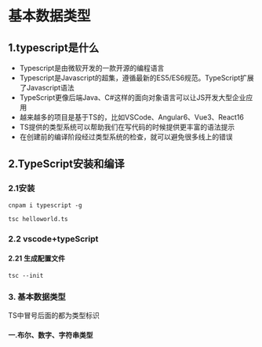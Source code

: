 # 基本数据类型

## 1.typescript是什么

+ Typescript是由微软开发的一款开源的编程语言
+ Typescript是Javascript的超集，遵循最新的ES5/ES6规范。TypeScript扩展了Javascript语法
+ TypeScript更像后端Java、C#这样的面向对象语言可以让JS开发大型企业应用
+ 越来越多的项目是基于TS的，比如VSCode、Angular6、Vue3、React16
+ TS提供的类型系统可以帮助我们在写代码的时候提供更丰富的语法提示
+ 在创建前的编译阶段经过类型系统的检查，就可以避免很多线上的错误

## 2.TypeScript安装和编译

### 2.1安装

```shell
cnpam i typescript -g
```

```shell
tsc helloworld.ts
```

### 2.2 vscode+typeScript

#### 2.21 生成配置文件

```shell
tsc --init
```

### 3. 基本数据类型

TS中冒号后面的都为类型标识

#### 一.布尔、数字、字符串类型

